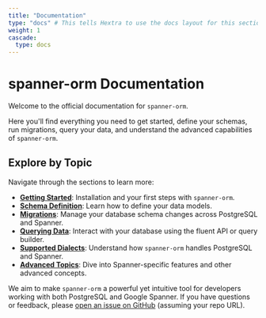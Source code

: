 ```yaml
---
title: "Documentation"
type: "docs" # This tells Hextra to use the docs layout for this section
weight: 1
cascade:
  type: docs
---
```


# spanner-orm Documentation

Welcome to the official documentation for `spanner-orm`.

Here you'll find everything you need to get started, define your schemas, run migrations, query your data, and understand the advanced capabilities of `spanner-orm`.

## Explore by Topic

Navigate through the sections to learn more:

- **[Getting Started](./getting-started/)**: Installation and your first steps with `spanner-orm`.
- **[Schema Definition](./schema-definition/)**: Learn how to define your data models.
- **[Migrations](./migrations/)**: Manage your database schema changes across PostgreSQL and Spanner.
- **[Querying Data](./querying-data/)**: Interact with your database using the fluent API or query builder.
- **[Supported Dialects](./supported-dialects/)**: Understand how `spanner-orm` handles PostgreSQL and Spanner.
- **[Advanced Topics](./advanced-topics/)**: Dive into Spanner-specific features and other advanced concepts.

We aim to make `spanner-orm` a powerful yet intuitive tool for developers working with both PostgreSQL and Google Spanner. If you have questions or feedback, please [open an issue on GitHub](https://github.com/suyogsonwalkar/spanner-orm/issues) (assuming your repo URL).
